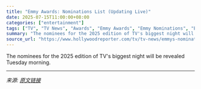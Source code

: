 ```yaml
---
title: "Emmy Awards: Nominations List (Updating Live)"
date: 2025-07-15T11:00:00+08:00
categories: ["entertainment"]
tags: ["TV", "TV News", "Awards", "Emmy Awards", "Emmy Nominations", "Emmy Nominations 2025", "emmys", "Emmys 2025"]
summary: "The nominees for the 2025 edition of TV's biggest night will be revealed Tuesday morning."
source_url: "https://www.hollywoodreporter.com/tv/tv-news/emmys-nominations-2025-nominees-list-1236314909/"
---
```


The nominees for the 2025 edition of TV's biggest night will be revealed Tuesday morning.

---

*来源: [原文链接](https://www.hollywoodreporter.com/tv/tv-news/emmys-nominations-2025-nominees-list-1236314909/)*
